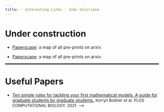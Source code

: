 ```yaml
---
title: - Interesting Links - João Valeriano
---
```


<h1>Under construction</h1>

<!-- <hr noshade> -->

* <a target="_blank" href="https://paperscape.org/">Paperscape</a>:
a map of all pre-prints on arxiv.

* <a target="_blank" href="https://paperscape.org/">Paperscape</a>:
a map of all pre-prints on arxiv.

<hr style="border: 1px solid" noshade>

<h1>Useful Papers</h1>

* <a target="_blank" href="https://journals.plos.org/ploscompbiol/article?id=10.1371/journal.pcbi.1008539">Ten simple rules for tackling your first mathematical models: A guide for graduate students by graduate students.</a> <font size=2>Korryn Bodner et al. PLOS COMPUTATIONAL BIOLOGY. 2021.</font> -->
